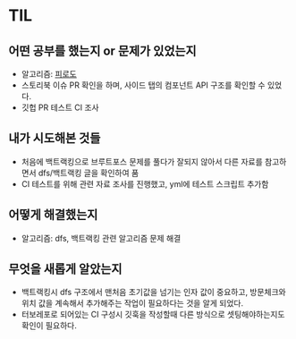 # TIL 

## 어떤 공부를 했는지 or 문제가 있었는지
- 알고리즘: [피로도](https://school.programmers.co.kr/learn/courses/30/lessons/87946)
- 스토리북 이슈 PR 확인을 하며, 사이드 탭의 컴포넌트 API 구조를 확인할 수 있었다.
- 깃헙 PR 테스트 CI 조사

## 내가 시도해본 것들
- 처음에 백트랙킹으로 브루트포스 문제를 풀다가 잘되지 않아서 다른 자료를 참고하면서 dfs/백트랙킹 글을 확인하여 품
- CI 테스트를 위해 관련 자료 조사를 진행했고, yml에 테스트 스크립트 추가함

## 어떻게 해결했는지
- 알고리즘: dfs, 백트랙킹 관련 알고리즘 문제 해결

## 무엇을 새롭게 알았는지
- 백트랙킹시 dfs 구조에서 맨처음 초기값을 넘기는 인자 값이 중요하고, 방문체크와 위치 값을 계속해서 추가해주는 작업이 필요하다는 것을 알게 되었다.
- 터보레포로 되어있는 CI 구성시 깃훅을 작성할때 다른 방식으로 셋팅해야하는지도 확인이 필요하다.
